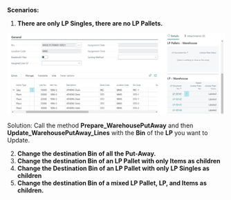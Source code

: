 **Scenarios:**

1) **There are only LP Singles, there are no LP Pallets.**

![image.png](/.attachments/image-6550fa7e-a576-441e-ae1b-4ae261159d9e.png)

Solution: 
   Call the method **Prepare_WarehousePutAway** and then 
    **Update_WarehousePutAway_Lines** with the **Bin** of the **LP** you want to Update.

2) **Change the destination Bin of all the Put-Away.**
3) **Change the destination Bin of an LP Pallet with only Items as children**
4) **Change the Destination Bin of an LP Pallet with only LP Singles as children**
5) **Change the destination Bin of a mixed LP Pallet, LP, and Items as children.**